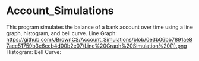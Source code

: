 # Account_Simulations
This program simulates the balance of a bank account over time using a line graph, histogram, and bell curve.
Line Graph: https://github.com/JBrownCS/Account_Simulations/blob/0e3b06bb7891ae87acc51759b3e6ccb4d00b2e07/Line%20Graph%20Simulation%20(1).png
Histogram: 
Bell Curve: 
